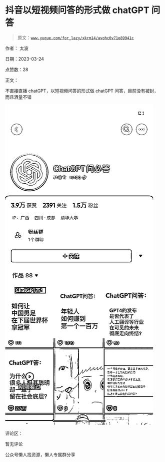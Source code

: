 # 抖音以短视频问答的形式做 chatGPT 问答

> 原文：[`www.yuque.com/for_lazy/xkrm14/avohc0v71o89941c`](https://www.yuque.com/for_lazy/xkrm14/avohc0v71o89941c)



作者： 太波



日期：2023-03-24



点赞数：28



正文：



不直接直播 chatGPT，以短视频问答的形式做 chatGPT 问答，目前没有被封，而且酒量不错



![](img/291ef603ef16b9c00e181fb954eac41c.png)



评论区：



暂无评论



公众号懒人找资源，懒人专属群分享

